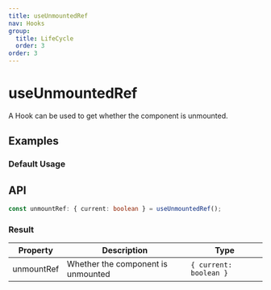 ```yaml
---
title: useUnmountedRef
nav: Hooks
group:
  title: LifeCycle
  order: 3
order: 3
---
```


# useUnmountedRef

A Hook can be used to get whether the component is unmounted.

## Examples

### Default Usage

<code src="./demo/demo1.tsx"></code>

## API

```typescript
const unmountRef: { current: boolean } = useUnmountedRef();
```

### Result

| Property   | Description                        | Type                   |
| ---------- | ---------------------------------- | ---------------------- |
| unmountRef | Whether the component is unmounted | `{ current: boolean }` |
